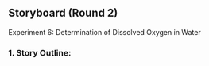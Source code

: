 ## Storyboard (Round 2)

Experiment 6: Determination of Dissolved Oxygen in Water

### 1. Story Outline:
